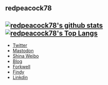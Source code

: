 <link href="https://use.fontawesome.com/releases/v5.13.1/css/all.css" rel="stylesheet">

## <i class="fas fa-feather-alt"></i> redpeacock78
[![redpeacock78's github stats](https://github-readme-stats.vercel.app/api?username=redpeacock78&count_private=true&show_icons=true&hide=issues)](https://github.com/anuraghazra/github-readme-stats)
[![redpeacock78's Top Langs](https://github-readme-stats.vercel.app/api/top-langs/?username=redpeacock78&hide=html&layout=compact)](https://github.com/anuraghazra/github-readme-stats)
---
- [<i class="fab fa-twitter"></i> Twitter](https://twitter.com/kazuki_199778)
- [<i class="fab fa-mastodon"></i> Mastodon](https://mstdn.jp/@redpeacock78)
- [<i class="fab fa-weibo"></i> Shina Weibo](https://weibo.com/u/5511883870)
- [<i class="fas fa-blog"></i> Blog](https://redpeacock78.github.io)
- [<i class="fas fa-link"></i> Forkwell](https://portfolio.forkwell.com/@redpeacock78)
- [<i class="fas fa-link"></i> Findy](https://findy-code.io/share_profiles/MtDP20ib6UJ7S)
- [<i class="fab fa-linkedin"></i> Linkdin](https://www.linkedin.com/in/redpeacock78)
